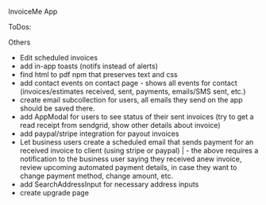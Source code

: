 InvoiceMe App

ToDos:

Others
- Edit scheduled invoices
- add in-app toasts (notifs instead of alerts)
- find html to pdf npm that preserves text and css
- add contact events on contact page - shows all events for contact (invoices/estimates received, sent, payments, emails/SMS sent, etc.)
- create email subcollection for users, all emails they send on the app should be saved there.
- add AppModal for users to see status of their sent invoices (try to get a read receipt from sendgrid, show other details about invoice)
- add paypal/stripe integration for payout invoices
- Let business users create a scheduled email that sends payment for an received invoice to client (using stripe or paypal)
  | - the above requires a notification to the business user saying they received anew invoice, review upcoming automated payment details, in case they want to change payment method, change amount, etc.
- add SearchAddressInput for necessary address inputs
- create upgrade page
